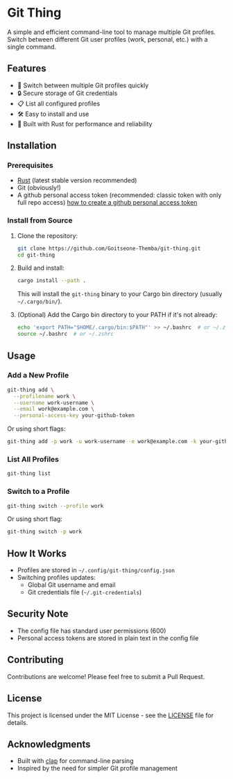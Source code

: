 # Git Thing

A simple and efficient command-line tool to manage multiple Git profiles. Switch between different Git user profiles (work, personal, etc.) with a single command.

## Features

- 🔄 Switch between multiple Git profiles quickly
- 🔒 Secure storage of Git credentials
- 📋 List all configured profiles
- 🛠️ Easy to install and use
- 🚀 Built with Rust for performance and reliability

## Installation

### Prerequisites

- [Rust](https://www.rust-lang.org/tools/install) (latest stable version recommended)
- Git (obviously!)
- A github personal access token (recommended: classic token with only full repo access) [how to create a github personal access token](https://docs.github.com/en/authentication/keeping-your-account-and-data-secure/managing-your-personal-access-tokens#creating-a-personal-access-token-classic)

### Install from Source

1. Clone the repository:

   ```bash
   git clone https://github.com/Goitseone-Themba/git-thing.git
   cd git-thing
   ```

2. Build and install:

   ```bash
   cargo install --path .
   ```

   This will install the `git-thing` binary to your Cargo bin directory (usually `~/.cargo/bin/`).

3. (Optional) Add the Cargo bin directory to your PATH if it's not already:

   ```bash
   echo 'export PATH="$HOME/.cargo/bin:$PATH"' >> ~/.bashrc  # or ~/.zshrc
   source ~/.bashrc  # or ~/.zshrc
   ```

## Usage

### Add a New Profile

```bash
git-thing add \
  --profilename work \
  --username work-username \
  --email work@example.com \
  --personal-access-key your-github-token
```

Or using short flags:

```bash
git-thing add -p work -u work-username -e work@example.com -k your-github-token
```

### List All Profiles

```bash
git-thing list
```

### Switch to a Profile

```bash
git-thing switch --profile work
```

Or using short flag:

```bash
git-thing switch -p work
```

## How It Works

- Profiles are stored in `~/.config/git-thing/config.json`
- Switching profiles updates:
  - Global Git username and email
  - Git credentials file (`~/.git-credentials`)

## Security Note

- The config file has standard user permissions (600)
- Personal access tokens are stored in plain text in the config file

## Contributing

Contributions are welcome! Please feel free to submit a Pull Request.

## License

This project is licensed under the MIT License - see the [LICENSE](LICENSE) file for details.

## Acknowledgments

- Built with [clap](https://crates.io/crates/clap) for command-line parsing
- Inspired by the need for simpler Git profile management
